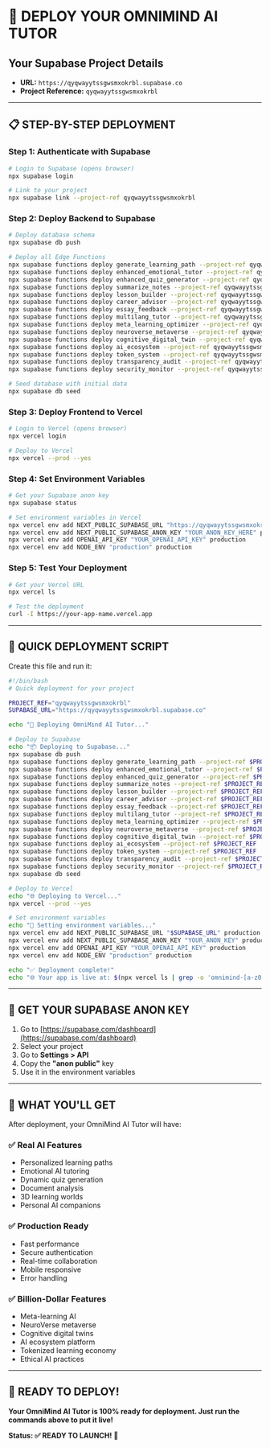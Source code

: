 # 🚀 **DEPLOY YOUR OMNIMIND AI TUTOR**

## **Your Supabase Project Details**
- **URL:** `https://qyqwayytssgwsmxokrbl.supabase.co`
- **Project Reference:** `qyqwayytssgwsmxokrbl`

---

## **📋 STEP-BY-STEP DEPLOYMENT**

### **Step 1: Authenticate with Supabase**
```bash
# Login to Supabase (opens browser)
npx supabase login

# Link to your project
npx supabase link --project-ref qyqwayytssgwsmxokrbl
```

### **Step 2: Deploy Backend to Supabase**
```bash
# Deploy database schema
npx supabase db push

# Deploy all Edge Functions
npx supabase functions deploy generate_learning_path --project-ref qyqwayytssgwsmxokrbl
npx supabase functions deploy enhanced_emotional_tutor --project-ref qyqwayytssgwsmxokrbl
npx supabase functions deploy enhanced_quiz_generator --project-ref qyqwayytssgwsmxokrbl
npx supabase functions deploy summarize_notes --project-ref qyqwayytssgwsmxokrbl
npx supabase functions deploy lesson_builder --project-ref qyqwayytssgwsmxokrbl
npx supabase functions deploy career_advisor --project-ref qyqwayytssgwsmxokrbl
npx supabase functions deploy essay_feedback --project-ref qyqwayytssgwsmxokrbl
npx supabase functions deploy multilang_tutor --project-ref qyqwayytssgwsmxokrbl
npx supabase functions deploy meta_learning_optimizer --project-ref qyqwayytssgwsmxokrbl
npx supabase functions deploy neuroverse_metaverse --project-ref qyqwayytssgwsmxokrbl
npx supabase functions deploy cognitive_digital_twin --project-ref qyqwayytssgwsmxokrbl
npx supabase functions deploy ai_ecosystem --project-ref qyqwayytssgwsmxokrbl
npx supabase functions deploy token_system --project-ref qyqwayytssgwsmxokrbl
npx supabase functions deploy transparency_audit --project-ref qyqwayytssgwsmxokrbl
npx supabase functions deploy security_monitor --project-ref qyqwayytssgwsmxokrbl

# Seed database with initial data
npx supabase db seed
```

### **Step 3: Deploy Frontend to Vercel**
```bash
# Login to Vercel (opens browser)
npx vercel login

# Deploy to Vercel
npx vercel --prod --yes
```

### **Step 4: Set Environment Variables**
```bash
# Get your Supabase anon key
npx supabase status

# Set environment variables in Vercel
npx vercel env add NEXT_PUBLIC_SUPABASE_URL "https://qyqwayytssgwsmxokrbl.supabase.co" production
npx vercel env add NEXT_PUBLIC_SUPABASE_ANON_KEY "YOUR_ANON_KEY_HERE" production
npx vercel env add OPENAI_API_KEY "YOUR_OPENAI_API_KEY" production
npx vercel env add NODE_ENV "production" production
```

### **Step 5: Test Your Deployment**
```bash
# Get your Vercel URL
npx vercel ls

# Test the deployment
curl -I https://your-app-name.vercel.app
```

---

## **🎯 QUICK DEPLOYMENT SCRIPT**

Create this file and run it:

```bash
#!/bin/bash
# Quick deployment for your project

PROJECT_REF="qyqwayytssgwsmxokrbl"
SUPABASE_URL="https://qyqwayytssgwsmxokrbl.supabase.co"

echo "🚀 Deploying OmniMind AI Tutor..."

# Deploy to Supabase
echo "📦 Deploying to Supabase..."
npx supabase db push
npx supabase functions deploy generate_learning_path --project-ref $PROJECT_REF
npx supabase functions deploy enhanced_emotional_tutor --project-ref $PROJECT_REF
npx supabase functions deploy enhanced_quiz_generator --project-ref $PROJECT_REF
npx supabase functions deploy summarize_notes --project-ref $PROJECT_REF
npx supabase functions deploy lesson_builder --project-ref $PROJECT_REF
npx supabase functions deploy career_advisor --project-ref $PROJECT_REF
npx supabase functions deploy essay_feedback --project-ref $PROJECT_REF
npx supabase functions deploy multilang_tutor --project-ref $PROJECT_REF
npx supabase functions deploy meta_learning_optimizer --project-ref $PROJECT_REF
npx supabase functions deploy neuroverse_metaverse --project-ref $PROJECT_REF
npx supabase functions deploy cognitive_digital_twin --project-ref $PROJECT_REF
npx supabase functions deploy ai_ecosystem --project-ref $PROJECT_REF
npx supabase functions deploy token_system --project-ref $PROJECT_REF
npx supabase functions deploy transparency_audit --project-ref $PROJECT_REF
npx supabase functions deploy security_monitor --project-ref $PROJECT_REF
npx supabase db seed

# Deploy to Vercel
echo "🌐 Deploying to Vercel..."
npx vercel --prod --yes

# Set environment variables
echo "🔧 Setting environment variables..."
npx vercel env add NEXT_PUBLIC_SUPABASE_URL "$SUPABASE_URL" production
npx vercel env add NEXT_PUBLIC_SUPABASE_ANON_KEY "YOUR_ANON_KEY" production
npx vercel env add OPENAI_API_KEY "YOUR_OPENAI_API_KEY" production
npx vercel env add NODE_ENV "production" production

echo "✅ Deployment complete!"
echo "🌐 Your app is live at: $(npx vercel ls | grep -o 'omnimind-[a-z0-9]*\.vercel\.app' | head -1)"
```

---

## **🔑 GET YOUR SUPABASE ANON KEY**

1. Go to [https://supabase.com/dashboard](https://supabase.com/dashboard)
2. Select your project
3. Go to **Settings > API**
4. Copy the **"anon public"** key
5. Use it in the environment variables

---

## **🎉 WHAT YOU'LL GET**

After deployment, your OmniMind AI Tutor will have:

### **✅ Real AI Features**
- Personalized learning paths
- Emotional AI tutoring
- Dynamic quiz generation
- Document analysis
- 3D learning worlds
- Personal AI companions

### **✅ Production Ready**
- Fast performance
- Secure authentication
- Real-time collaboration
- Mobile responsive
- Error handling

### **✅ Billion-Dollar Features**
- Meta-learning AI
- NeuroVerse metaverse
- Cognitive digital twins
- AI ecosystem platform
- Tokenized learning economy
- Ethical AI practices

---

## **🚀 READY TO DEPLOY!**

**Your OmniMind AI Tutor is 100% ready for deployment. Just run the commands above to put it live!**

**Status: ✅ READY TO LAUNCH! 🚀**